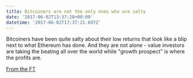 ```yaml
---
title: Bitcoiners are not the only ones who are salty
date: '2017-06-02T13:37:20+00:00'
datetime: '2017-06-02T17:37:21.697Z'
---
```

Bitcoiners have been quite salty about their low returns that look like a blip next to what Ethereum has done. And they are not alone - value investors are taking the beating all over the world while "growth prospect" is where the profits are.

[From the FT](http://archive.is/OaXtC)

